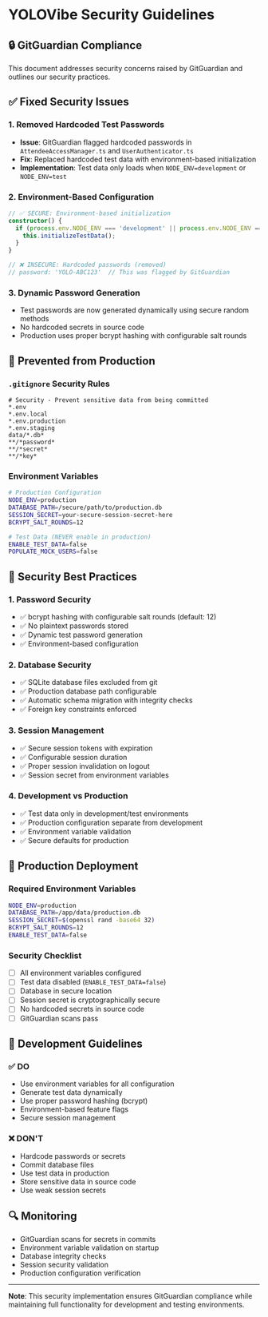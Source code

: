 # YOLOVibe Security Guidelines

## 🔒 GitGuardian Compliance

This document addresses security concerns raised by GitGuardian and outlines our security practices.

## ✅ **Fixed Security Issues**

### 1. **Removed Hardcoded Test Passwords**
- **Issue**: GitGuardian flagged hardcoded passwords in `AttendeeAccessManager.ts` and `UserAuthenticator.ts`
- **Fix**: Replaced hardcoded test data with environment-based initialization
- **Implementation**: Test data only loads when `NODE_ENV=development` or `NODE_ENV=test`

### 2. **Environment-Based Configuration**
```typescript
// ✅ SECURE: Environment-based initialization
constructor() {
  if (process.env.NODE_ENV === 'development' || process.env.NODE_ENV === 'test') {
    this.initializeTestData();
  }
}

// ❌ INSECURE: Hardcoded passwords (removed)
// password: 'YOLO-ABC123'  // This was flagged by GitGuardian
```

### 3. **Dynamic Password Generation**
- Test passwords are now generated dynamically using secure random methods
- No hardcoded secrets in source code
- Production uses proper bcrypt hashing with configurable salt rounds

## 🚫 **Prevented from Production**

### `.gitignore` Security Rules
```gitignore
# Security - Prevent sensitive data from being committed
*.env
*.env.local
*.env.production
*.env.staging
data/*.db*
**/*password*
**/*secret*
**/*key*
```

### Environment Variables
```bash
# Production Configuration
NODE_ENV=production
DATABASE_PATH=/secure/path/to/production.db
SESSION_SECRET=your-secure-session-secret-here
BCRYPT_SALT_ROUNDS=12

# Test Data (NEVER enable in production)
ENABLE_TEST_DATA=false
POPULATE_MOCK_USERS=false
```

## 🔐 **Security Best Practices**

### 1. **Password Security**
- ✅ bcrypt hashing with configurable salt rounds (default: 12)
- ✅ No plaintext passwords stored
- ✅ Dynamic test password generation
- ✅ Environment-based configuration

### 2. **Database Security**
- ✅ SQLite database files excluded from git
- ✅ Production database path configurable
- ✅ Automatic schema migration with integrity checks
- ✅ Foreign key constraints enforced

### 3. **Session Management**
- ✅ Secure session tokens with expiration
- ✅ Configurable session duration
- ✅ Proper session invalidation on logout
- ✅ Session secret from environment variables

### 4. **Development vs Production**
- ✅ Test data only in development/test environments
- ✅ Production configuration separate from development
- ✅ Environment variable validation
- ✅ Secure defaults for production

## 🚀 **Production Deployment**

### Required Environment Variables
```bash
NODE_ENV=production
DATABASE_PATH=/app/data/production.db
SESSION_SECRET=$(openssl rand -base64 32)
BCRYPT_SALT_ROUNDS=12
ENABLE_TEST_DATA=false
```

### Security Checklist
- [ ] All environment variables configured
- [ ] Test data disabled (`ENABLE_TEST_DATA=false`)
- [ ] Database in secure location
- [ ] Session secret is cryptographically secure
- [ ] No hardcoded secrets in source code
- [ ] GitGuardian scans pass

## 📝 **Development Guidelines**

### ✅ **DO**
- Use environment variables for all configuration
- Generate test data dynamically
- Use proper password hashing (bcrypt)
- Environment-based feature flags
- Secure session management

### ❌ **DON'T**
- Hardcode passwords or secrets
- Commit database files
- Use test data in production
- Store sensitive data in source code
- Use weak session secrets

## 🔍 **Monitoring**

- GitGuardian scans for secrets in commits
- Environment variable validation on startup
- Database integrity checks
- Session security validation
- Production configuration verification

---

**Note**: This security implementation ensures GitGuardian compliance while maintaining full functionality for development and testing environments.
